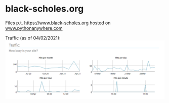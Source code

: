 # black-scholes.org
Files p.t. https://www.black-scholes.org hosted on www.pythonanywhere.com

Traffic (as of 04/02/2021):
![Screenshot](traffic_hpp.png)

